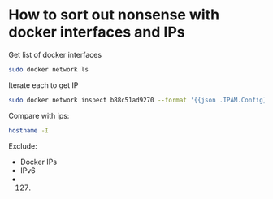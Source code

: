 # How to sort out nonsense with docker interfaces and IPs

Get list of docker interfaces

```sh
sudo docker network ls
```

Iterate each to get IP

```sh
sudo docker network inspect b88c51ad9270 --format '{{json .IPAM.Config}}'
```

Compare with ips:

```sh
hostname -I
```

Exclude:
* Docker IPs
* IPv6
* 127.